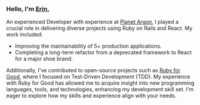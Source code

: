 ### Hello, I'm [Erin](https://www.linkedin.com/in/erin-claudio/), 

An experienced Developer with experience at [Planet Argon](https://www.planetargon.com/), I played a crucial role in delivering diverse projects using Ruby on Rails and React. My work included:

  * Improving the maintainability of 5+ production applications.
  * Completing a long-term refactor from a deprecated framework to React for a major shoe brand.

Additionally, I've contributed to open-source projects such as [Ruby for Good](https://rubyforgood.org/), where I focused on Test-Driven Development (TDD). My experience with Ruby for Good has allowed me to acquire insight into new programming languages, tools, and technologies, enhancing my development skill set. I'm eager to explore how my skills and experience align with your needs.



<!--
**ErinClaudio/ErinClaudio** is a ✨ _special_ ✨ repository because its `README.md` (this file) appears on your GitHub profile.

Here are some ideas to get you started:

- 🔭 I’m currently working on ...
- 🌱 I’m currently learning ...
- 👯 I’m looking to collaborate on ...
- 🤔 I’m looking for help with ...
- 💬 Ask me about ...
- 📫 How to reach me: ...
- 😄 Pronouns: ...
- ⚡ Fun fact: ...
-->

